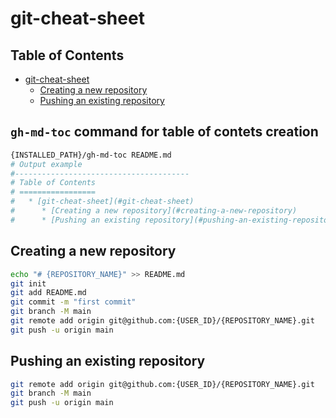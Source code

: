 # git-cheat-sheet

## Table of Contents
   * [git-cheat-sheet](#git-cheat-sheet)
      * [Creating a new repository](#creating-a-new-repository)
      * [Pushing an existing repository](#pushing-an-existing-repository)

## `gh-md-toc` command for table of contets creation
```bash
{INSTALLED_PATH}/gh-md-toc README.md
# Output example
#---------------------------------------
# Table of Contents
# =================
#   * [git-cheat-sheet](#git-cheat-sheet)
#      * [Creating a new repository](#creating-a-new-repository)
#      * [Pushing an existing repository](#pushing-an-existing-repository)
```

## Creating a new repository
```bash
echo "# {REPOSITORY_NAME}" >> README.md
git init
git add README.md
git commit -m "first commit"
git branch -M main
git remote add origin git@github.com:{USER_ID}/{REPOSITORY_NAME}.git
git push -u origin main
```

## Pushing an existing repository
```bash
git remote add origin git@github.com:{USER_ID}/{REPOSITORY_NAME}.git
git branch -M main
git push -u origin main
```
```


